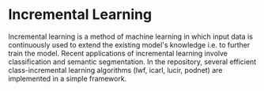 # Incremental Learning
Incremental learning is a method of machine learning in which input data is continuously used to extend the existing model's knowledge i.e. to further train the model. Recent applications of incremental learning involve classification and semantic segmentation. 
In the repository, several efficient class-incremental learning algorithms (lwf, icarl, lucir, podnet) are implemented in a simple framework.
